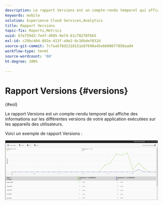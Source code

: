 ```yaml
---
description: Le rapport Versions est un compte-rendu temporel qui affiche des informations sur les différentes versions de votre application exécutées sur les appareils des utilisateurs.
keywords: mobile
solution: Experience Cloud Services,Analytics
title: Rapport Versions
topic-fix: Reports,Metrics
uuid: 67e759d3-7e4f-4985-9e74-61c782f0fbb5
exl-id: c29bc404-892e-413f-a9e2-0c16bdef032d
source-git-commit: 7cfaa5f6d1318151e87698a45eb6006f7850aad4
workflow-type: tm+mt
source-wordcount: '60'
ht-degree: 100%

---
```


# Rapport Versions {#versions}

{#eol}

Le rapport Versions est un compte-rendu temporel qui affiche des informations sur les différentes versions de votre application exécutées sur les appareils des utilisateurs.

Voici un exemple de rapport Versions :

![](assets/report_versions.png)
